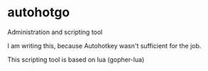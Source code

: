 # autohotgo
Administration and scripting tool

I am writing this, because Autohotkey wasn't sufficient for the job.

This scripting tool is based on lua (gopher-lua)

